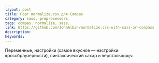 ```yaml
---
layout: post
title: Порт normalize.css для Compas
category: sass, preprocessors, 
tags: compas, normalize, sass, 
link: https://github.com/JohnAlbin/normalize.css-with-sass-or-compass
description: 
keywords: 
---
```


<p>Переменные, настройки (самое вкусное — настройки кроссбраузерности), синтаксический сахар и верстальщицы.</p>
